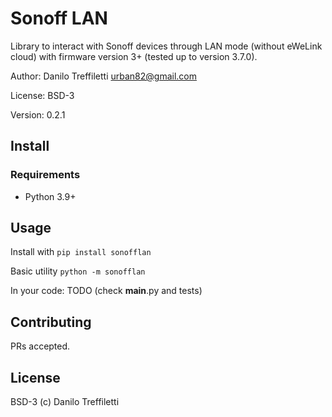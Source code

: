 # Sonoff LAN

Library to interact with Sonoff devices through LAN mode (without eWeLink cloud) with firmware
version 3+ (tested up to version 3.7.0).

Author: Danilo Treffiletti <urban82@gmail.com>

License: BSD-3

Version: 0.2.1

## Install

### Requirements
* Python 3.9+

## Usage
Install with
```pip install sonofflan```

Basic utility
```python -m sonofflan```

In your code:
TODO (check __main__.py and tests)

## Contributing
PRs accepted.

## License
BSD-3 (c) Danilo Treffiletti
